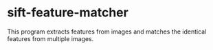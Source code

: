 # sift-feature-matcher
This program extracts features from images and matches the identical features from multiple images. 
